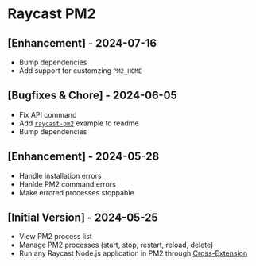 # Raycast PM2

## [Enhancement] - 2024-07-16

- Bump dependencies
- Add support for customzing `PM2_HOME`

## [Bugfixes & Chore] - 2024-06-05

- Fix API command
- Add [`raycast-pm2`](https://github.com/LitoMore/raycast-pm2) example to readme
- Bump dependencies

## [Enhancement] - 2024-05-28

- Handle installation errors
- Hanlde PM2 command errors
- Make errored processes stoppable

## [Initial Version] - 2024-05-25

- View PM2 process list
- Manage PM2 processes (start, stop, restart, reload, delete)
- Run any Raycast Node.js application in PM2 through [Cross-Extension](https://github.com/LitoMore/raycast-cross-extension-conventions)
